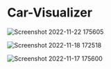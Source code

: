 # Car-Visualizer
![Screenshot 2022-11-22 175605](https://user-images.githubusercontent.com/38327075/203313599-f5e957a8-f27b-451e-9df4-be34e238a86b.png)

![Screenshot 2022-11-18 172518](https://user-images.githubusercontent.com/38327075/202699813-9d09b5e3-1190-4a69-9c7d-e529c3dc53fd.png)

![Screenshot 2022-11-17 175600](https://user-images.githubusercontent.com/38327075/202446089-e4636a9d-6851-4cb5-aaff-5714a3e086e4.png)
